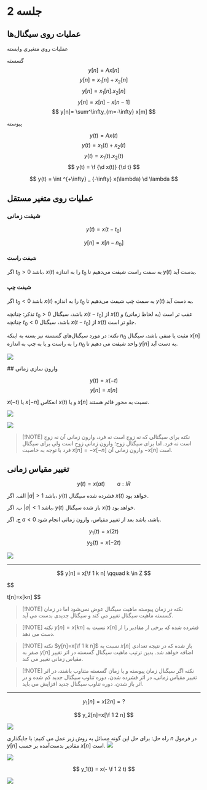 # جلسه 2

## عملیات روی سیگنال‌ها

عملیات روی متغیری وابسته

گسسته
$$
 y[n]=Ax[n]
$$
$$
 y[n]=x_1[n] + x_2[n]
$$
$$
 y[n]=x_1[n] . x_2[n]
$$
$$
 y[n]=x[n] - x[n-1]
$$
$$
 y[n]= \sum^\infty_{m=-\infty} x[m]
$$

پیوسته

$$
y(t) = Ax(t)
$$
$$
y(t) = x_1(t) + x_2(t)
$$
$$
y(t) = x_1(t) . x_2(t)
$$
$$
y(t) = \f {\d x(t)} {\d t}
$$

$$ y(t) = \int ^{+\infty} _ {-\infty} x(\lambda) \d \lambda $$
## عملیات روی متغیر مستقل

### شیفت زمانی

$$
y(t) = x(t-t_0)
$$

$$
y[n] = x[n-n_0]
$$

#### شیفت راست
اگر $t_0>0$ باشد، $x(t)$ را به اندازه $t_0$ به سمت راست شیفت می‌دهیم تا $y(t)$ بدست آید.

#### شیفت چپ

اگر $t_0 < 0$ باشد $x(t)$ را به اندازه $t_0$ به سمت چپ شیفت می‌دهیم تا $y(t)$ به دست آید.

 تذکر: چنانچه $t_0>0$ باشد، سیگنال $x(t-t_0)$ از $x(t)$ عقب تر است (به لحاظ زمانی) و چنانچه $t_0<0$ باشد، سیگنال $x(t-t_0)$ از $x(t)$ جلو تر است.

نکته: در مورد سیگنال‌های گسسته نیز بسته به اینکه $n_0$ مثبت یا منفی باشد، سیگنال $x[n]$ را به راست و یا به چپ به اندازه $n_0$ واحد شیفت می دهیم تا $y[n]$ به دست آید.


<mesal>

![](assets/Pasted%20image%2020250131175628.png)

</mesal>
## وارون سازی زمانی

$$
y(t) = x(-t)
$$
$$
y[n] = x[n]
$$

$x(-t)$ یا $x[-n]$ انعکاس $x(t)$ و یا $x[n]$ نسبت به محور قائم هستند.

<mesal>

![](assets/Pasted%20image%2020250131182202.png)

![](assets/Pasted%20image%2020250131182224.png)

</mesal>

> [!NOTE] نکته
برای سیگنالی که نه زوج است نه فرد، وارون زمانی آن نه زوج است نه فرد.
اما برای سیگنال زوج؛ وارون زمانی زوج است ولی برای سیگنال فرد با توجه به خاصیت $x[n]=-x[-n]$ وارون زمانی آن $-x[n]$ است.


## تغییر مقیاس زمانی

$$ y(t) = x(at) \qquad a: IR$$

الف. اگر $|a|>1$ باشد، $y(t)$ فشرده شده سیگنال $x(t)$ خواهد بود.

ب. اگر $|a|<1$ باشد، $y(t)$ باز شده سیگنال $x(t)$ خواهد بود.

ج. اگر $a<0$ باشد، باشد بعد از تغییر مقیاس، وارون زمانی انجام شود.


<mesal>

$$
y_1(t) = x(2t)
$$
$$
y_2(t) = x(-2t)
$$

![](assets/Pasted%20image%2020250131182338.png)

</mesal>



---

$$
y[n] = x[\f 1 k n] \qquad k \in Z
$$

$$

t[n]=x[kn]
$$


> [!NOTE] نکته
در زمان پیوسته ماهیت سیگنال عوض نمی‌شود اما در زمان گسسته ماهیت سیگنال تغییر می کند و سیگنال جدیدی بدست می آید.

> [!NOTE] نکته
$y[n]=x[kn]$ نسبت به $x[n]$ فشرده شده که برخی از مقادیر را از دست می دهد.

> [!NOTE] نکته
$y[n]=x[\f 1 k n]$ نسبت به $x[n]$ باز شده که در نتیجه تعدادی صفر به $y[n]$ اضافه خواهد شد. بدین ترتیب ماهیت سیگنال گسسته در اثر تغییر مقیاس زمانی تغییر می کند.

> [!NOTE] نکته
اگر سیگنال زمان پیوسته و یا زمان گسسته متناوب باشند، در اثر تغییر مقیاس زمانی، در اثر فشرده شدن، دوره تناوب سیگنال جدید کم شده و در اثر باز شدن، دوره تناوب سیگنال جدید افزایش می باید.


---

<mesal>

$$
y_1[n]=x[2n] = ?
$$

$$
y_2[n]=x[\f 1 2 n]
$$

![](assets/Pasted%20image%2020250131182531.png)

راه حل:
برای حل این گونه مسائل به روش زیر عمل می کنیم:
با جایگذاری $n$ در فرمول $y[n]$ مقادیر بدست‌آمده بر حسب $x[n]$ است.
![](assets/Pasted%20image%2020250131182655.png)

![](assets/Pasted%20image%2020250131182713.png)

</mesal>

<tamrin>

$$
y_1(t) = x(- \f 1 2 t)
$$

![](assets/Pasted%20image%2020250131182801.png)

</tamrin>

